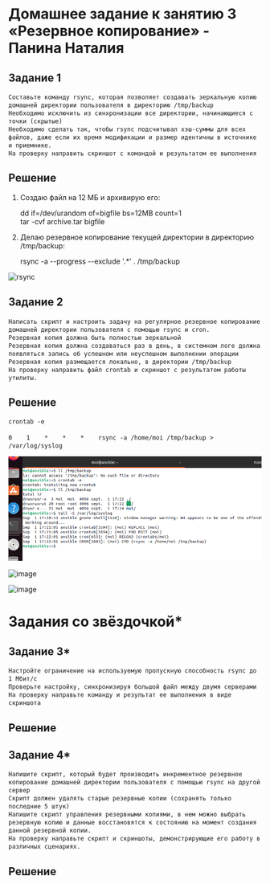 # Домашнее задание к занятию 3 «Резервное копирование» - Панина Наталия

## Задание 1

    Составьте команду rsync, которая позволяет создавать зеркальную копию домашней директории пользователя в директорию /tmp/backup
    Необходимо исключить из синхронизации все директории, начинающиеся с точки (скрытые)
    Необходимо сделать так, чтобы rsync подсчитывал хэш-суммы для всех файлов, даже если их время модификации и размер идентичны в источнике и приемнике.
    На проверку направить скриншот с командой и результатом ее выполнения
## Решение
1. Создаю файл на 12 МБ и архивирую его:

    dd if=/dev/urandom of=bigfile bs=12MB count=1  
    tar -cvf archive.tar bigfile

2. Делаю резервное копирование текущей директории в директорию /tmp/backup:

    rsync -a --progress --exclude '.*' . /tmp/backup

![rsync](https://github.com/nataliya-panina/sflt/edit/main/3/rsync_test.png)

## Задание 2

    Написать скрипт и настроить задачу на регулярное резервное копирование домашней директории пользователя с помощью rsync и cron.
    Резервная копия должна быть полностью зеркальной
    Резервная копия должна создаваться раз в день, в системном логе должна появляться запись об успешном или неуспешном выполнении операции
    Резервная копия размещается локально, в директории /tmp/backup
    На проверку направить файл crontab и скриншот с результатом работы утилиты.
    
## Решение

    crontab -e
    
    0    1    *    *    *    rsync -a /home/moi /tmp/backup > /var/log/syslog

![rsync_log](https://github.com/nataliya-panina/sflt/blob/main/3/rsync_syslog.png)

![image](https://github.com/user-attachments/assets/9b312680-f31c-4bdd-9ac3-f23a62461333)

![image](https://github.com/user-attachments/assets/45d31c09-dd76-4ce0-95f2-50fa085896f3)


# Задания со звёздочкой*

## Задание 3*

    Настройте ограничение на используемую пропускную способность rsync до 1 Мбит/c
    Проверьте настройку, синхронизируя большой файл между двумя серверами
    На проверку направьте команду и результат ее выполнения в виде скриншота
## Решение

## Задание 4*

    Напишите скрипт, который будет производить инкрементное резервное копирование домашней директории пользователя с помощью rsync на другой сервер
    Скрипт должен удалять старые резервные копии (сохранять только последние 5 штук)
    Напишите скрипт управления резервными копиями, в нем можно выбрать резервную копию и данные восстановятся к состоянию на момент создания данной резервной копии.
    На проверку направьте скрипт и скриншоты, демонстрирующие его работу в различных сценариях.
## Решение

